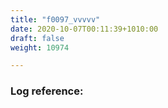 ```yaml
---
title: "f0097_vvvvv"
date: 2020-10-07T00:11:39+1010:00
draft: false
weight: 10974

---
```


### Log reference: <no value>

```
